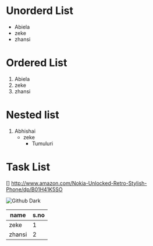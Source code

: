# Unorderd List
- Abiela
- zeke
- zhansi

# Ordered List
1. Abiela
2. zeke
3. zhansi

# Nested list
1. Abhishai
   - zeke
     - Tumuluri

# Task List
[] http://www.amazon.com/Nokia-Unlocked-Retro-Stylish-Phone/dp/B01H41K5SO

![Github Dark](https://imgd.aeplcdn.com/664x374/n/wqebgta_1492265.jpg?q=85)

name|s.no
----|------
zeke|1
zhansi|2

